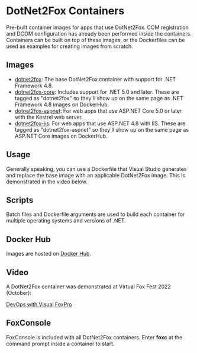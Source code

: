 # DotNet2Fox Containers
Pre-built container images for apps that use DotNet2Fox. COM registration and DCOM configuration has already been performed inside the containers. Containers can be built on top of these images, or the Dockerfiles can be used as examples for creating images from scratch.

## Images
- [dotnet2fox](dotnet2fox): The base DotNet2Fox container with support for .NET Framework 4.8.
- [dotnet2fox-core](dotnet2fox-core): Includes support for .NET 5.0 and later. These are tagged as "dotnet2fox" so they'll show up on the same page as .NET Framework 4.8 images on DockerHub.
- [dotnet2fox-aspnet](dotnet2fox-aspnet): For web apps that use ASP.NET Core 5.0 or later with the Kestrel web server.
- [dotnet2fox-iis](dotnet2fox-iis): For web apps that use ASP.NET 4.8 with IIS. These are tagged as "dotnet2fox-aspnet" so they'll show up on the same page as ASP.NET Core images on DockerHub.

## Usage
Generally speaking, you can use a Dockerfile that Visual Studio generates and replace the base image with an applicable DotNet2Fox image. This is demonstrated in the video below.

## Scripts
Batch files and Dockerfile arguments are used to build each container for multiple operating systems and versions of .NET.

## Docker Hub
Images are hosted on [Docker Hub](https://hub.docker.com/u/joelleach).

## Video
A DotNet2Fox container was demonstrated at Virtual Fox Fest 2022 (October):

[DevOps with Visual FoxPro](https://youtu.be/FNFk1CpBzjE)

## FoxConsole
FoxConsole is included with all DotNet2Fox containers. Enter **foxc** at the command prompt inside a container to start.